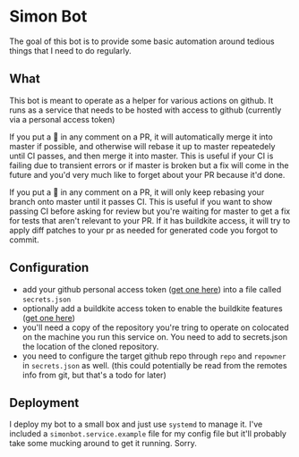 # Simon Bot

The goal of this bot is to provide some basic automation around tedious things
that I need to do regularly.

## What
This bot is meant to operate as a helper for various actions on github. It runs as a service
that needs to be hosted with access to github (currently via a personal access token)

If you put a :sheep: in any comment on a PR, it will automatically merge it into master if possible,
and otherwise will rebase it up to master repeatedely until CI passes, and then merge it into master.
This is useful if your CI is failing due to transient errors or if master is broken but a fix will come
in the future and you'd very much like to forget about your PR because it'd done.

If you put a :fire_engine: in any comment on a PR, it will only keep rebasing your branch onto master
until it passes CI. This is useful if you want to show passing CI before asking for review but you're
waiting for master to get a fix for tests that aren't relevant to your PR. If it has buildkite access,
it will try to apply diff patches to your pr as needed for generated code you forgot to commit.

## Configuration
- add your github personal access token ([get one here](https://help.github.com/en/articles/creating-a-personal-access-token-for-the-command-line)) into a file called `secrets.json`
- optionally add a buildkite access token to enable the buildkite features ([get one here](https://buildkite.com/docs/apis/rest-api#authentication))
- you'll need a copy of the repository you're tring to operate on colocated on the machine you run this service on. You need to add to secrets.json the location of the cloned repository.
- you need to configure the target github repo through `repo` and `repowner` in `secrets.json` as well. (this could potentially be read from the remotes info from git, but that's a todo for later)

## Deployment
I deploy my bot to a small box and just use `systemd` to manage it. I've included a `simonbot.service.example` file for 
my config file but it'll probably take some mucking around to get it running. Sorry.
